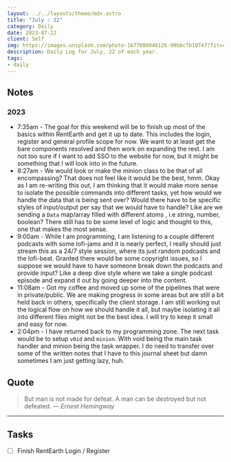 ```yaml
---
layout: ../../layouts/theme/mdx.astro
title: "July : 22"
category: Daily
date: 2023-07-22
client: Self
img: https://images.unsplash.com/photo-1677080946126-99bbc7b19747?fit=crop&q=85&w=1400&h=700
description: Daily Log for July, 22 of each year.
tags:
- daily
---
```


## Notes

### 2023
- 7:35am - The goal for this weekend will be to finish up most of the basics within RentEarth and get it up to date. This includes the login, register and general profile scope for now. We want to at least get the bare components resolved and then work on expanding the rest. I am not too sure if I want to add SSO to the website for now, but it might be something that I will look into in the future. 
- 8:27am - We would look or make the minion class to be that of all encompassing? That does not feel like it would be the best, hmm. Okay as I am re-writing this out, I am thinking that it would make more sense to isolate the possible commands into different tasks, yet how would we handle the data that is being sent over? Would there have to be specific styles of input/output per say that we would have to handle? Like are we sending a `Data` map/array filled with different atoms , i.e string, number, boolean? There still has to be some level of logic and thought to this, one that makes the most sense. 
- 9:00am - While I am programming, I am listening to a couple different podcasts with some lofi-jams and it is nearly perfect, I really should just stream this as a 24/7 style session, where its just random podcasts and the lofi-beat. Granted there would be some copyright issues, so I suppose we would have to have someone break down the podcasts and provide input? Like a deep dive style where we take a single podcast episode and expand it out by going deeper into the content. 
- 11:08am - Got my coffee and moved up some of the pipelines that were in private/public. We are making progress in some areas but are still a bit held back in others, specifically the client storage. I am still working out the logical flow on how we should handle it all, but maybe isolating it all into different files might not be the best idea. I will try to keep it small and easy for now.
- 2:04pm - I have returned back to my programming zone. The next task would be to setup `v0id` and `minion`. With void being the main task handler and minion being the task wrapper. I do need to transfer over some of the written notes that I have to this journal sheet but damn sometimes I am just getting lazy, huh. 

## Quote

> But man is not made for defeat. A man can be destroyed but not defeated.
> — <cite>Ernest Hemingway</cite>

---

## Tasks

- [ ] Finish RentEarth Login / Register